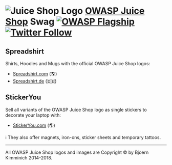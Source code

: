 # ![Juice Shop Logo](https://raw.githubusercontent.com/bkimminich/juice-shop/master/app/public/images/JuiceShop_Logo_100px.png) [OWASP Juice Shop](http://owasp-juice.shop) Swag [![OWASP Flagship](https://img.shields.io/badge/owasp-flagship%20project-48A646.svg)](https://www.owasp.org/index.php/OWASP_Project_Inventory#tab=Flagship_Projects) [![Twitter Follow](https://img.shields.io/twitter/follow/owasp_juiceshop.svg?style=social&label=Follow)](https://twitter.com/owasp_juiceshop)

## Spreadshirt

Shirts, Hoodies and Mugs with the official OWASP Juice Shop logos:

* [Spreadshirt.com](http://shop.spreadshirt.com/juiceshop) (:earth_americas:)
* [Spreadshirt.de](http://shop.spreadshirt.de/juiceshop) (:de:)

## StickerYou

Sell all variants of the OWASP Juice Shop logo as single stickers to decorate your laptop with:

* [StickerYou.com](https://www.stickeryou.com/products/owasp-juice-shop/794) (:earth_americas:)

:information_source: They also offer magnets, iron-ons, sticker sheets and temporary tattoos.

---

All OWASP Juice Shop logos and images are Copyright © by Bjoern Kimminich 2014-2018.
